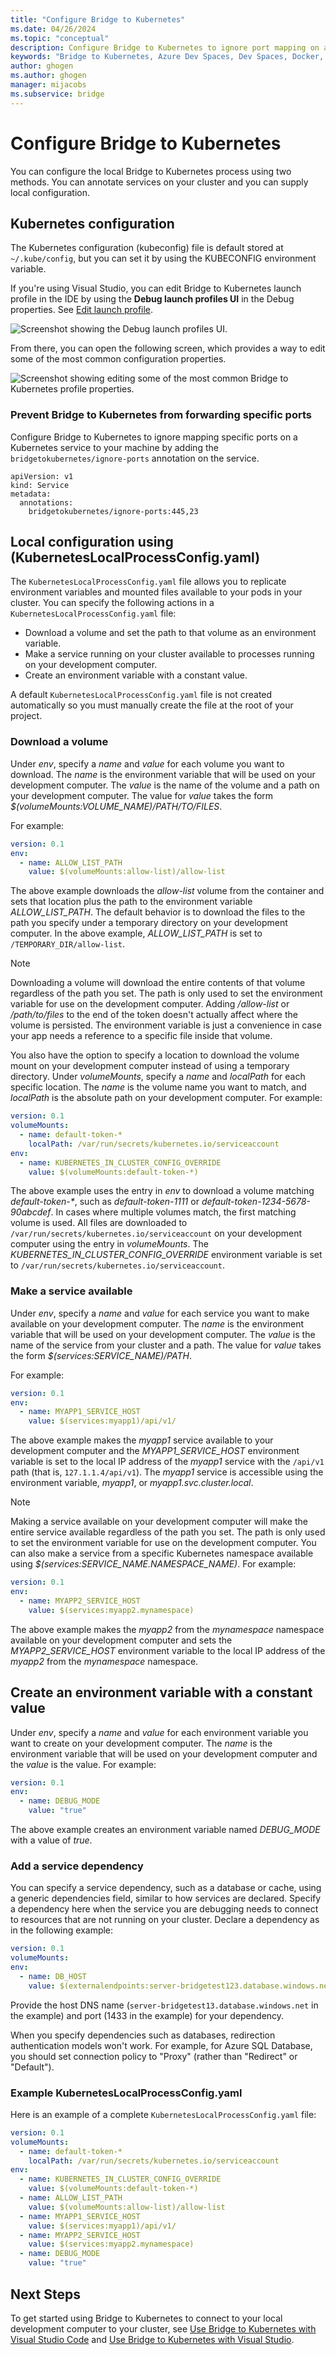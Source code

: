 ```yaml
---
title: "Configure Bridge to Kubernetes"
ms.date: 04/26/2024
ms.topic: "conceptual"
description: Configure Bridge to Kubernetes to ignore port mapping on a Kubernetes service or replicate environment variables and mounted files for pods in a cluster.
keywords: "Bridge to Kubernetes, Azure Dev Spaces, Dev Spaces, Docker, Kubernetes, Azure, containers"
author: ghogen
ms.author: ghogen
manager: mijacobs
ms.subservice: bridge
---
```


# Configure Bridge to Kubernetes

You can configure the local Bridge to Kubernetes process using two methods. You can annotate services on your cluster and you can supply local configuration.

## Kubernetes configuration

The Kubernetes configuration (kubeconfig) file is default stored at `~/.kube/config`, but you can set it by using the KUBECONFIG environment variable.

If you're using Visual Studio, you can edit Bridge to Kubernetes launch profile in the IDE by using the **Debug launch profiles UI** in the Debug properties. See [Edit launch profile](./bridge-to-kubernetes-vs.md#edit-launch-profile).

![Screenshot showing the Debug launch profiles UI.](./media/bridge-to-kubernetes-vs/edit-profile-for-bridge-to-kubernetes.png)

From there, you can open the following screen, which provides a way to edit some of the most common configuration properties.

![Screenshot showing editing some of the most common Bridge to Kubernetes profile properties.](./media/bridge-to-kubernetes-vs/edit-profile-for-bridge-to-kubernetes-screen.png)

### Prevent Bridge to Kubernetes from forwarding specific ports

Configure Bridge to Kubernetes to ignore mapping specific ports on a Kubernetes service to your machine by adding the `bridgetokubernetes/ignore-ports` annotation on the service.

```
apiVersion: v1
kind: Service
metadata:
  annotations:
    bridgetokubernetes/ignore-ports:445,23
```

## Local configuration using (KubernetesLocalProcessConfig.yaml)

The `KubernetesLocalProcessConfig.yaml` file allows you to replicate environment variables and mounted files available to your pods in your cluster. You can specify the following actions in a `KubernetesLocalProcessConfig.yaml` file:

* Download a volume and set the path to that volume as an environment variable.
* Make a service running on your cluster available to processes running on your development computer.
* Create an environment variable with a constant value.

A default `KubernetesLocalProcessConfig.yaml` file is not created automatically so you must manually create the file at the root of your project.

### Download a volume

Under *env*, specify a *name* and *value* for each volume you want to download. The *name* is the environment variable that will be used on your development computer. The *value* is the name of the volume and a path on your development computer. The value for *value* takes the form *$(volumeMounts:VOLUME_NAME)/PATH/TO/FILES*.

For example:

```yaml
version: 0.1
env:
  - name: ALLOW_LIST_PATH
    value: $(volumeMounts:allow-list)/allow-list
```

The above example downloads the *allow-list* volume from the container and sets that location plus the path to the environment variable *ALLOW_LIST_PATH*. The default behavior is to download the files to the path you specify under a temporary directory on your development computer. In the above example, *ALLOW_LIST_PATH* is set to `/TEMPORARY_DIR/allow-list`. 

> [!NOTE]
> Downloading a volume will download the entire contents of that volume regardless of the path you set. The path is only used to set the environment variable for use on the development computer. Adding */allow-list* or */path/to/files* to the end of the token doesn't actually affect where the volume is persisted. The environment variable is just a convenience in case your app needs a reference to a specific file inside that volume.

You also have the option to specify a location to download the volume mount on your development computer instead of using a temporary directory. Under *volumeMounts*, specify a *name* and *localPath* for each specific location. The *name* is the volume name you want to match, and *localPath* is the absolute path on your development computer. For example:

```yaml
version: 0.1
volumeMounts:
  - name: default-token-*
    localPath: /var/run/secrets/kubernetes.io/serviceaccount
env:
  - name: KUBERNETES_IN_CLUSTER_CONFIG_OVERRIDE
    value: $(volumeMounts:default-token-*)
```

The above example uses the entry in *env* to download a volume matching *default-token-\**, such as *default-token-1111* or *default-token-1234-5678-90abcdef*. In cases where multiple volumes match, the first matching volume is used. All files are downloaded to `/var/run/secrets/kubernetes.io/serviceaccount` on your development computer using the entry in *volumeMounts*. The *KUBERNETES_IN_CLUSTER_CONFIG_OVERRIDE* environment variable is set to `/var/run/secrets/kubernetes.io/serviceaccount`.

### Make a service available

Under *env*, specify a *name* and *value* for each service you want to make available on your development computer. The *name* is the environment variable that will be used on your development computer. The *value* is the name of the service from your cluster and a path. The value for *value* takes the form *$(services:SERVICE_NAME)/PATH*.

For example:

```yaml
version: 0.1
env:
  - name: MYAPP1_SERVICE_HOST
    value: $(services:myapp1)/api/v1/
```

The above example makes the *myapp1* service available to your development computer and the *MYAPP1_SERVICE_HOST* environment variable is set to the local IP address of the *myapp1* service with the `/api/v1` path (that is, `127.1.1.4/api/v1`). The *myapp1* service is accessible using the environment variable, *myapp1*, or *myapp1.svc.cluster.local*.

> [!NOTE]
> Making a service available on your development computer will make the entire service available regardless of the path you set. The path is only used to set the environment variable for use on the development computer.
You can also make a service from a specific Kubernetes namespace available using *$(services:SERVICE_NAME.NAMESPACE_NAME)*. For example:

```yaml
version: 0.1
env:
  - name: MYAPP2_SERVICE_HOST
    value: $(services:myapp2.mynamespace)
```

The above example makes the *myapp2* from the *mynamespace* namespace available on your development computer and sets the *MYAPP2_SERVICE_HOST* environment variable to the local IP address of the *myapp2* from the *mynamespace* namespace.

## Create an environment variable with a constant value

Under *env*, specify a *name* and *value* for each environment variable you want to create on your development computer. The *name* is the environment variable that will be used on your development computer and the *value* is the value. For example:

```yaml
version: 0.1
env:
  - name: DEBUG_MODE
    value: "true"
```

The above example creates an environment variable named *DEBUG_MODE* with a value of *true*.

### Add a service dependency

You can specify a service dependency, such as a database or cache, using a generic dependencies field, similar to how services are declared. Specify a dependency here when the service you are debugging needs to connect to resources that are not running on your cluster. Declare a dependency as in the following example:

```yaml
version: 0.1
volumeMounts:
env:
  - name: DB_HOST
    value: $(externalendpoints:server-bridgetest123.database.windows.net:1433)
```

Provide the host DNS name (`server-bridgetest13.database.windows.net` in the example) and port (1433 in the example) for your dependency.

When you specify dependencies such as databases, redirection authentication models won't work. For example, for Azure SQL Database, you should set connection policy to "Proxy" (rather than "Redirect" or "Default"). 

### Example KubernetesLocalProcessConfig.yaml

Here is an example of a complete `KubernetesLocalProcessConfig.yaml` file:

```yaml
version: 0.1
volumeMounts:
  - name: default-token-*
    localPath: /var/run/secrets/kubernetes.io/serviceaccount
env:
  - name: KUBERNETES_IN_CLUSTER_CONFIG_OVERRIDE
    value: $(volumeMounts:default-token-*)
  - name: ALLOW_LIST_PATH
    value: $(volumeMounts:allow-list)/allow-list
  - name: MYAPP1_SERVICE_HOST
    value: $(services:myapp1)/api/v1/
  - name: MYAPP2_SERVICE_HOST
    value: $(services:myapp2.mynamespace)
  - name: DEBUG_MODE 
    value: "true"
```

## Next Steps

To get started using Bridge to Kubernetes to connect to your local development computer to your cluster, see [Use Bridge to Kubernetes with Visual Studio Code][bridge-to-kubernetes-vs-code] and [Use Bridge to Kubernetes with Visual Studio][bridge-to-kubernetes-vs].

[bridge-to-kubernetes-vs-code]: bridge-to-kubernetes-vs-code.md
[bridge-to-kubernetes-vs]: bridge-to-kubernetes-vs.md
